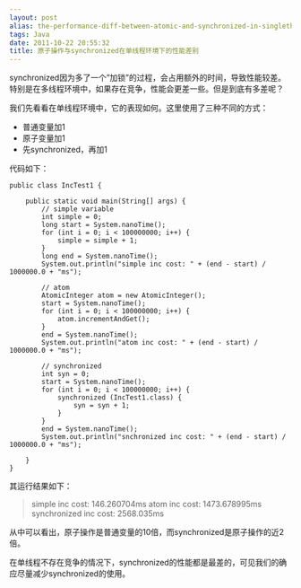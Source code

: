 ```yaml
---
layout: post
alias: the-performance-diff-between-atomic-and-synchronized-in-singlethread-env
tags: Java
date: 2011-10-22 20:55:32
title: 原子操作与synchronized在单线程环境下的性能差别
---
```


synchronized因为多了一个&#8221;加锁&#8221;的过程，会占用额外的时间，导致性能较差。特别是在多线程环境中，如果存在竞争，性能会更差一些。但是到底有多差呢？

我们先看看在单线程环境中，它的表现如何。这里使用了三种不同的方式：

*   普通变量加1
*   原子变量加1
*   先synchronized，再加1

代码如下：

 <span id="more-457"></span> 

```
public class IncTest1 {

    public static void main(String[] args) {
        // simple variable
        int simple = 0;
        long start = System.nanoTime();
        for (int i = 0; i < 100000000; i++) {
            simple = simple + 1;
        }
        long end = System.nanoTime();
        System.out.println("simple inc cost: " + (end - start) / 1000000.0 + "ms");

        // atom
        AtomicInteger atom = new AtomicInteger();
        start = System.nanoTime();
        for (int i = 0; i < 100000000; i++) {
            atom.incrementAndGet();
        }
        end = System.nanoTime();
        System.out.println("atom inc cost: " + (end - start) / 1000000.0 + "ms");

        // synchronized
        int syn = 0;
        start = System.nanoTime();
        for (int i = 0; i < 100000000; i++) {
            synchronized (IncTest1.class) {
                syn = syn + 1;
            }
        }
        end = System.nanoTime();
        System.out.println("snchronized inc cost: " + (end - start) / 1000000.0 + "ms");

    }
}
```

其运行结果如下：

> simple inc cost: 146.260704ms 
> atom inc cost: 1473.678995ms 
> synchronized inc cost: 2568.035ms

从中可以看出，原子操作是普通变量的10倍，而synchronized是原子操作的近2倍。

在单线程不存在竞争的情况下，synchronized的性能都是最差的，可见我们的确应尽量减少synchronized的使用。
